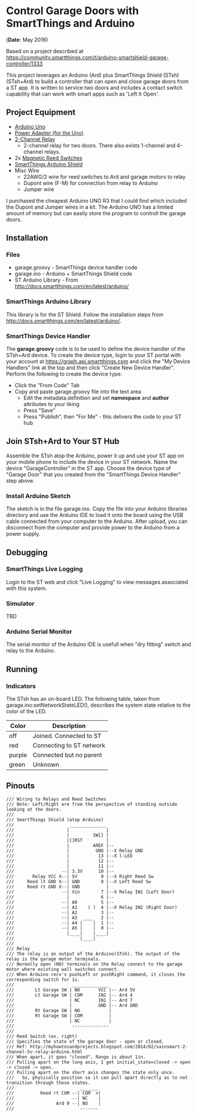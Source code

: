 # Control Garage Doors with SmartThings and Arduino

(**Date**: May 2016)

Based on a project described at https://community.smartthings.com/t/arduino-smartshield-garage-controller/1333

This project leverages an Arduino (Ard) plus SmartThings Shield (STsh) (STsh+Ard) to build a controller that can open and close garage doors from a ST app. It is written to service two doors and includes a contact switch capability that can work with smart apps such as 'Left It Open'.

## Project Equipment
* <A href="http://www.amazon.com/Arduino-UNO-SMD-R3-board/dp/B00F6JCV20/ref=sr_1_2?ie=UTF8&qid=1391971284&sr=8-2&keywords=arduino+r3">Arduino Uno</A>
* <A href="http://www.amazon.com/gp/product/B003XZSZWO/ref=oh_details_o02_s01_i00?ie=UTF8&psc=1">Power Adapter (for the Uno)</A>
* <A href="http://www.amazon.com/SainSmart-2-CH-2-Channel-Relay-Module/dp/B0057OC6D8/ref=pd_sim_sbs_hi_2">2-Channel Relay</A>
  * 2-channel relay for two doors. There also exists 1-channel and 4-channel relays.
* 2x <A href="http://www.amazon.com/Directed-Electronics-8601-Magnetic-Switch/dp/B0009SUF08/ref=sr_1_1?s=electronics&ie=UTF8&qid=1391971163&sr=1-1&keywords=magnetic+reed+switch">Magnetic Reed Switches</A>
* <A href="https://shop.smartthings.com/#/products/smartthings-shield-arduino">SmartThings Arduino Shield</A>
* Misc Wire
  * 22AWG/2 wire for reed switches to Ard and garage motors to relay
  * Dupont wire (F-M) for connection from relay to Arduino
  * Jumper wire

I purchased the cheapest Arduino UNO R3 that I could find which included the Dupont and Jumper wires in a kit. The Arduino UNO has a limited amount of memory but can easily store the program to controll the garage doors.

## Installation
### Files
* garage.groovy - SmartThings device handler code
* garage.ino - Arduino + SmartThings Shield code
* ST Arduino Library - From http://docs.smartthings.com/en/latest/arduino/

### SmartThings Arduino Library
This library is for the ST Shield. Follow the installation steps from http://docs.smartthings.com/en/latest/arduino/.

### SmartThings Device Handler
The **garage.groovy** code is to be used to define the device handler of the STsh+Ard device. To create the device type, login to your ST portal with your account at https://graph.api.smartthings.com and click the "My Device Handlers" link at the top and then click "Create New Device Handler". Perform the following to create the device type:

  * Click the "From Code" Tab
  * Copy and paste garage.groovy file into the text area
    * Edit the metadata.definition and set **namespace** and **author** attributes to your liking
    * Press "Save"
    * Press "Publish", then  "For Me" - this delivers the code to your ST hub

## Join STsh+Ard to Your ST Hub
Assemble the STsh atop the Arduino, power it up and use your ST app on your mobile phone to include the device in your ST network. Name the device "GarageController" in the ST app. Choose the device type of "Garage Door" that you created from the "SmartThings Device Handler" step above.

### Install Arduino Sketch
The sketch is in the file garage.ino. Copy the file into your Arduino libraries directory and use the Arduino IDE to load it onto the board using the USB cable connected from your computer to the Arduino. After upload, you can disconnect from the computer and provide power to the Arduino from a power supply.

## Debugging
### SmartThings Live Logging
Login to the ST web and click "Live Logging" to view messages associated with this system.

### Simulator
TBD

### Arduino Serial Monitor
The serial monitor of the Arduino IDE is usefull when "dry fitting" switch and relay to the Arduino.

## Running
### Indicators
The STsh has an on-board LED. The following table, taken from garage.ino:setNetworkStateLED(), describes the system state relative to the color of the LED.

Color | Description
----- | -----------
off | Joined. Connected to ST
red | Connecting to ST network
purple | Connected but no parent
green | Unknown

## Pinouts
```
/// Wiring to Relays and Reed Switches
/// Note: Left/Right are from the perspective of standing outside looking at the doors.
///
/// SmartThings Shield (atop Arduino)
///                     ______________
///                    |              |
///                    |         SW[] |
///                    |[]RST         |
///                    |         AREF |--
///                    |          GND |--X Relay GND
///                    |           13 |--X l-LED
///                    |           12 |--
///                    |           11 |--
///                  --| 3.3V      10 |--
///       Relay VCC X--| 5V         9 |--X Right Reed Sw
///     Reed lt GND X--| GND        8 |--X Left Reed Sw
///     Reed rt GND X--| GND          |
///                  --| Vin        7 |--X Relay IN1 (Left Door)
///                    |            6 |--
///                  --| A0         5 |--
///                  --| A1    ( )  4 |--X Relay IN2 (Right Door)
///                  --| A2         3 |--
///                  --| A3  ____   2 |--
///                  --| A4 |    |  1 |--
///                  --| A5 |    |  0 |--
///                    |____|    |____|
///                         |____|
///
/// Relay
/// The relay is an output of the Arduino(STsh). The output of the relay is the garage motor terminals.
/// Normally open (NO) terminals on the Relay connect to the garage motor where existing wall switches connect.
/// When Arduino recv's pushLeft or pushRight command, it closes the corresponding switch for 1s.
///                      ______________
///        Lt Garage SW | NO       VCC |-- Ard 5V
///        Lt Garage SW | COM      IN2 |-- Ard 4
///                     | NC       IN1 |-- Ard 7
///                     |          GND |-- Ard GND
///        Rt Garage SW | NO           |
///        Rt Garage SW | COM          |
///                     | NC           |
///                      --------------
///
/// Reed Switch (ex. right)
/// Specifies the state of the garage door - open or closed.
/// Ref: http://myhowtosandprojects.blogspot.com/2014/02/sainsmart-2-channel-5v-relay-arduino.html
/// When apart, it goes "closed". Range is about 1in.
/// Pulling apart on the long axis, I get initial_state=closed -> open -> closed -> open.
/// Pulling apart on the short axis changes the state only once.
///   So, physically position so it can pull apart directly as to not transition through those states.
///                         _______
///          Reed rt COM --| COM  >|
///                      --| NC    |
///                Ard 9 --| NO    |
///                         -------

```

